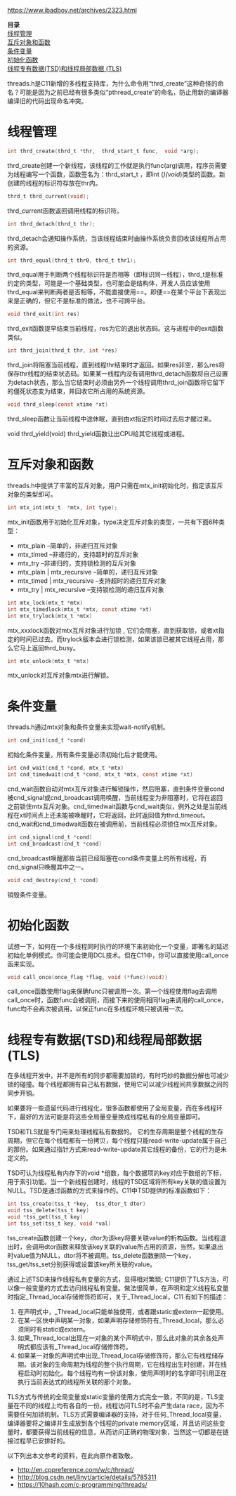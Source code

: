 https://www.ibadboy.net/archives/2323.html

**目录**  
[线程管理](#线程管理)  
[互斥对象和函数](#互斥对象和函数)  
[条件变量](#条件变量)  
[初始化函数](#初始化函数)  
[线程专有数据(TSD)和线程局部数据 (TLS)](#线程专有数据tsd和线程局部数据-tls)  

threads.h是C11新增的多线程支持库，为什么命令用“thrd_create”这种奇怪的命名？可能是因为之前已经有很多类似“pthread_create”的命名，防止用新的编译器编译旧的代码出现命名冲突。

# 线程管理
```c
int thrd_create(thrd_t *thr,  thrd_start_t func,  void *arg);
```
thrd_create创建一个新线程，该线程的工作就是执行func(arg)调用，程序员需要为线程编写一个函数，函数签名为：thrd_start_t ，即int (*)(void*)类型的函数。新创建的线程的标识符存放在thr内。
```c
thrd_t thrd_current(void);
```
thrd_current函数返回调用线程的标识符。

```c
int thrd_detach(thrd_t thr);
```
thrd_detach会通知操作系统，当该线程结束时由操作系统负责回收该线程所占用的资源。

```c
int thrd_equal(thrd_t thr0, thrd_t thr1);
```
thrd_equal用于判断两个线程标识符是否相等（即标识同一线程），thrd_t是标准约定的类型，可能是一个基础类型，也可能会是结构体，开发人员应该使用thrd_equal来判断两者是否相等，不能直接使用==。即便==在某个平台下表现出来是正确的，但它不是标准的做法，也不可跨平台。

```c
void thrd_exit(int res)
```
thrd_exit函数提早结束当前线程，res为它的退出状态码。这与进程中的exit函数类似。

```c
int thrd_join(thrd_t thr, int *res)
```
thrd_join将阻塞当前线程，直到线程thr结束时才返回。如果res非空，那么res将保存thr线程的结束状态码。如果某一线程内没有调用thrd_detach函数将自己设置为detach状态，那么当它结束时必须由另外一个线程调用thrd_join函数将它留下的僵死状态变为结束，并回收它所占用的系统资源。

```c
void thrd_sleep(const xtime *xt)
```
thrd_sleep函数让当前线程中途休眠，直到由xt指定的时间过去后才醒过来。

void thrd_yield(void)
thrd_yield函数让出CPU给其它线程或进程。

# 互斥对象和函数
threads.h中提供了丰富的互斥对象，用户只需在mtx_init初始化时，指定该互斥对象的类型即可。

```c
int mtx_int(mtx_t  *mtx, int type);
```
mtx_init函数用于初始化互斥对象，type决定互斥对象的类型，一共有下面6种类型：

* mtx_plain –简单的，非递归互斥对象
* mtx_timed –非递归的，支持超时的互斥对象
* mtx_try –非递归的，支持锁检测的互斥对象
* mtx_plain | mtx_recursive –简单的，递归互斥对象
* mtx_timed | mtx_recursive –支持超时的递归互斥对象
* mtx_try | mtx_recursive –支持锁检测的递归互斥对象
```c
int mtx_lock(mtx_t *mtx)
int mtx_timedlock(mtx_t *mtx, const xtime *xt)
int mtx_trylock(mtx_t *mtx)
```
mtx_xxxlock函数对mtx互斥对象进行加锁 , 它们会阻塞，直到获取锁，或者xt指定的时间已过去。而trylock版本会进行锁检测，如果该锁已被其它线程占用，那么它马上返回thrd_busy。

```c
int mtx_unlock(mtx_t *mtx)
```
mtx_unlock对互斥对象mtx进行解锁。

# 条件变量
threads.h通过mtx对象和条件变量来实现wait-notify机制。
```c
int cnd_init(cnd_t *cond)
```
初始化条件变量，所有条件变量必须初始化后才能使用。
```c
int cnd_wait(cnd_t *cond, mtx_t *mtx)
int cnd_timedwait(cnd_t *cond, mtx_t *mtx, const xtime *xt)
```
cnd_wait函数自动对mtx互斥对象进行解锁操作，然后阻塞，直到条件变量cond被cnd_signal或cnd_broadcast调用唤醒，当前线程变为非阻塞时，它将在返回之前锁住mtx互斥对象。cnd_timedwait函数与cnd_wait类似，例外之处是当前线程在xt时间点上还未能被唤醒时，它将返回，此时返回值为thrd_timeout。cnd_wait和cnd_timedwait函数在被调用前，当前线程必须锁住mtx互斥对象。

```c
int cnd_signal(cnd_t *cond)
int cnd_broadcast(cnd_t *cond)
```
cnd_broadcast唤醒那些当前已经阻塞在cond条件变量上的所有线程，而cnd_signal只唤醒其中之一。

```c
void cnd_destroy(cnd_t *cond)
```
销毁条件变量。

# 初始化函数
试想一下，如何在一个多线程同时执行的环境下来初始化一个变量，即著名的延迟初始化单例模式。你可能会使用DCL技术。但在C11中，你可以直接使用call_once函来实现。
```c
void call_once(once_flag *flag, void (*func)(void))
```
call_once函数使用flag来保确func只被调用一次。第一个线程使用flag去调用call_once时，函数func会被调用，而接下来的使用相同flag来调用的call_once，func均不会再次被调用，以保正func在多线程环境只被调用一次。

# 线程专有数据(TSD)和线程局部数据 (TLS)
在多线程开发中，并不是所有的同步都需要加锁的，有时巧妙的数据分解也可减少锁的碰撞。每个线程都拥有自己私有数据，使用它可以减少线程间共享数据之间的同步开销。

如果要将一些遗留代码进行线程化，很多函数都使用了全局变量，而在多线程环下，最好的方法可能是将这些全局量变量换成线程私有的全局变量即可。

TSD和TLS就是专门用来处理线程私有数据的。 它的生存周期是整个线程的生存周期，但它在每个线程都有一份拷贝，每个线程只能read-write-update属于自己的那份。如果通过指针方式来read-write-update其它线程的备份，它的行为是未定义的。

TSD可认为线程私有内存下的void *组数，每个数据项的key对应于数组的下标，用于索引功能。当一个新线程创建时，线程的TSD区域将所有key关联的值设置为NULL。TSD是通过函数的方式来操作的。C11中TSD提供的标准函数如下：
```c
int tss_create(tss_t *key,  tss_dtor_t dtor)
void tss_delete(tss_t key)
void *tss_get(tss_t key)
int tss_set(tss_t key, void *val)
```
tss_create函数创建一个key，dtor为该key将要关联value的析构函数。当线程退出时，会调用dtor函数来释放该key关联的value所占用的资源，当然，如果退出时value值为NULL，dtor将不被调用。tss_delete函数删除一个key，tss_get/tss_set分别获得或设置该key所关联的value。

通过上述TSD来操作线程私有变量的方式，显得相对繁琐; C11提供了TLS方法，可以像一般变量的方式去访问线程私有变量。做法很简单，在声明和定义线程私变量时指定_Thread_local存储修饰符即可，关于_Thread_local，C11 有如下的描述：

1. 在声明式中，_Thread_local只能单独使用，或者跟static或extern一起使用。
2. 在某一区快中声明某一对象，如果声明存储修饰符有_Thread_local，那么必须同时有static或extern。
3. 如果_Thread_local出现在一对象的某个声明式中，那么此对象的其余各处声明式都应该有_Thread_local存储修饰符。
4. 如果某一对象的声明式中出现_Thread_local存储修饰符，那么它有线程储存期。该对象的生命周期为线程的整个执行周期，它在线程出生时创建，并在线程启动时初始化。每个线程均有一份该对象，使用声明时的名字即可引用正在执行当前表达式的线程所关联的那个对象。

TLS方式与传统的全局变量或static变量的使用方式完全一致，不同的是，TLS变量在不同的线程上均有各自的一份。线程访问TLS时不会产生data race，因为不需要任何加锁机制。TLS方式需要编译器的支持，对于任何_Thread_local变量，编译器要将之编译并生成放到各个线程的private memory区域，并且访问这些变量时，都要获得当前线程的信息，从而访问正确的物理对象，当然这一切都是在链接过程早已安排好的。

以下列出本文参考的资料，在此向原作者致敬。
* http://en.cppreference.com/w/c/thread/
* http://blog.csdn.net/linyt/article/details/5785311
* https://10hash.com/c-programming/threads/